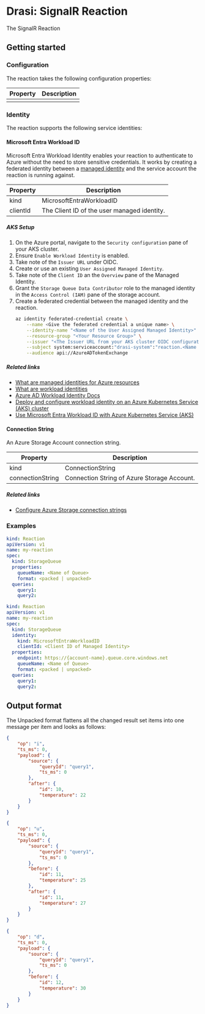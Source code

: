 # Drasi: SignalR Reaction

The SignalR Reaction 

## Getting started

### Configuration

The reaction takes the following configuration properties:

| Property | Description |
|-|-|
|||

### Identity

The reaction supports the following service identities:

#### Microsoft Entra Workload ID

Microsoft Entra Workload Identity enables your reaction to authenticate to Azure without the need to store sensitive credentials. It works by creating a federated identity between a [managed identity](https://learn.microsoft.com/en-us/entra/identity/managed-identities-azure-resources/overview) and the service account the reaction is running against.

| Property | Description |
|-|-|
| kind | MicrosoftEntraWorkloadID |
| clientId | The Client ID of the user managed identity.|

##### AKS Setup

1. On the Azure portal, navigate to the `Security configuration` pane of your AKS cluster.
1. Ensure `Enable Workload Identity` is enabled.
1. Take note of the `Issuer URL` under OIDC.
1. Create or use an existing `User Assigned Managed Identity`.
1. Take note of the `Client ID` an the `Overview` pane of the Managed Identity.
1. Grant the `Storage Queue Data Contributor` role to the managed identity in the `Access Control (IAM)` pane of the storage account.
1. Create a federated credential between the managed identity and the reaction.
    ```bash
    az identity federated-credential create \
        --name <Give the federated credential a unique name> \
        --identity-name "<Name of the User Assigned Managed Identity>" \
        --resource-group "<Your Resource Group>" \
        --issuer "<The Issuer URL from your AKS cluster OIDC configuration>" \
        --subject system:serviceaccount:"drasi-system":"reaction.<Name of your Reaction>" \
        --audience api://AzureADTokenExchange
    ```


##### Related links
* [What are managed identities for Azure resources](https://learn.microsoft.com/en-us/entra/identity/managed-identities-azure-resources/overview)
* [What are workload identities](https://learn.microsoft.com/en-us/entra/workload-id/workload-identities-overview)
* [Azure AD Workload Identity Docs](https://azure.github.io/azure-workload-identity/docs/introduction.html)
* [Deploy and configure workload identity on an Azure Kubernetes Service (AKS) cluster](https://learn.microsoft.com/en-us/azure/aks/workload-identity-deploy-cluster)
* [Use Microsoft Entra Workload ID with Azure Kubernetes Service (AKS)](https://learn.microsoft.com/en-us/azure/aks/workload-identity-overview)


#### Connection String

An Azure Storage Account connection string.

| Property | Description |
|-|-|
| kind | ConnectionString |
| connectionString | Connection String of Azure Storage Account.|

##### Related links
* [Configure Azure Storage connection strings](https://learn.microsoft.com/en-us/azure/storage/common/storage-configure-connection-string)

### Examples

```yaml
kind: Reaction
apiVersion: v1
name: my-reaction
spec:
  kind: StorageQueue
  properties:    
    queueName: <Name of Queue>
    format: <packed | unpacked>
  queries:
    query1:
    query2:
```

```yaml
kind: Reaction
apiVersion: v1
name: my-reaction
spec:
  kind: StorageQueue
  identity:
    kind: MicrosoftEntraWorkloadID
    clientId: <Client ID of Managed Identity>
  properties:
    endpoint: https://{account-name}.queue.core.windows.net
    queueName: <Name of Queue>
    format: <packed | unpacked>
  queries:
    query1:
    query2:
```

## Output format

The Unpacked format flattens all the changed result set items into one message per item and looks as follows:

```json
{
    "op": "i",
    "ts_ms": 0,
    "payload": {
        "source": {
            "queryId": "query1",
            "ts_ms": 0
        },
        "after": { 
            "id": 10, 
            "temperature": 22 
        }
    }
}
```
```json
{
    "op": "u",
    "ts_ms": 0,
    "payload": {
        "source": {
            "queryId": "query1",
            "ts_ms": 0
        },
        "before": {
            "id": 11, 
            "temperature": 25 
        },
        "after": { 
            "id": 11, 
            "temperature": 27
        }
    }
}
```
```json
{
    "op": "d",
    "ts_ms": 0,
    "payload": {
        "source": {
            "queryId": "query1",
            "ts_ms": 0
        },
        "before": { 
            "id": 12, 
            "temperature": 30
        }
    }
}
```

